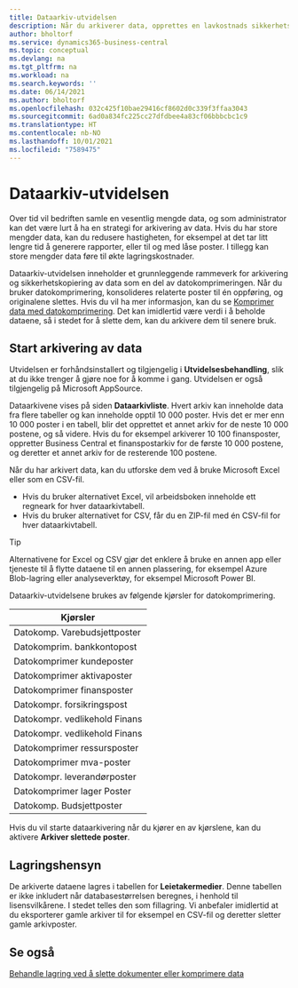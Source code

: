 ```yaml
---
title: Dataarkiv-utvidelsen
description: Når du arkiverer data, opprettes en lavkostnads sikkerhetskopi av postene.
author: bholtorf
ms.service: dynamics365-business-central
ms.topic: conceptual
ms.devlang: na
ms.tgt_pltfrm: na
ms.workload: na
ms.search.keywords: ''
ms.date: 06/14/2021
ms.author: bholtorf
ms.openlocfilehash: 032c425f10bae29416cf8602d0c339f3ffaa3043
ms.sourcegitcommit: 6ad0a834fc225cc27dfdbee4a83cf06bbbcbc1c9
ms.translationtype: HT
ms.contentlocale: nb-NO
ms.lasthandoff: 10/01/2021
ms.locfileid: "7589475"
---
```

# <a name="the-data-archive-extension"></a>Dataarkiv-utvidelsen
Over tid vil bedriften samle en vesentlig mengde data, og som administrator kan det være lurt å ha en strategi for arkivering av data. Hvis du har store mengder data, kan du redusere hastigheten, for eksempel at det tar litt lengre tid å generere rapporter, eller til og med låse poster. I tillegg kan store mengder data føre til økte lagringskostnader.

Dataarkiv-utvidelsen inneholder et grunnleggende rammeverk for arkivering og sikkerhetskopiering av data som en del av datokomprimeringen. Når du bruker datokomprimering, konsolideres relaterte poster til én oppføring, og originalene slettes. Hvis du vil ha mer informasjon, kan du se [Komprimer data med datokomprimering](admin-manage-documents.md#compress-data-with-date-compression). Det kan imidlertid være verdi i å beholde dataene, så i stedet for å slette dem, kan du arkivere dem til senere bruk.

## <a name="start-archiving-data"></a>Start arkivering av data
Utvidelsen er forhåndsinstallert og tilgjengelig i **Utvidelsesbehandling**, slik at du ikke trenger å gjøre noe for å komme i gang. Utvidelsen er også tilgjengelig på Microsoft AppSource. 

Dataarkivene vises på siden **Dataarkivliste**. Hvert arkiv kan inneholde data fra flere tabeller og kan inneholde opptil 10 000 poster. Hvis det er mer enn 10 000 poster i en tabell, blir det opprettet et annet arkiv for de neste 10 000 postene, og så videre. Hvis du for eksempel arkiverer 10 100 finansposter, oppretter Business Central et finanspostarkiv for de første 10 000 postene, og deretter et annet arkiv for de resterende 100 postene. 

Når du har arkivert data, kan du utforske dem ved å bruke Microsoft Excel eller som en CSV-fil.

* Hvis du bruker alternativet Excel, vil arbeidsboken inneholde ett regneark for hver dataarkivtabell.
* Hvis du bruker alternativet for CSV, får du en ZIP-fil med én CSV-fil for hver dataarkivtabell.

> [!TIP]
> Alternativene for Excel og CSV gjør det enklere å bruke en annen app eller tjeneste til å flytte dataene til en annen plassering, for eksempel Azure Blob-lagring eller analyseverktøy, for eksempel Microsoft Power BI.

Dataarkiv-utvidelsene brukes av følgende kjørsler for datokomprimering.

|Kjørsler  |
|---------|
|Datokomp. Varebudsjettposter     |
|Datokomprim. bankkontopost     |
|Datokomprimer kundeposter     |
|Datokomprimer aktivaposter     |
|Datokomprimer finansposter     |
|Datokompr. forsikringspost     |
|Datokompr. vedlikehold Finans     |
|Datokompr. vedlikehold Finans     |
|Datokomprimer ressursposter     |
|Datokomprimer mva-poster     |
|Datokompr. leverandørposter     |
|Datokomprimer lager Poster     |
|Datokomp. Budsjettposter     |

Hvis du vil starte dataarkivering når du kjører en av kjørslene, kan du aktivere **Arkiver slettede poster**.

## <a name="storage-considerations"></a>Lagringshensyn
De arkiverte dataene lagres i tabellen for **Leietakermedier**. Denne tabellen er ikke inkludert når databasestørrelsen beregnes, i henhold til lisensvilkårene. I stedet telles den som fillagring. Vi anbefaler imidlertid at du eksporterer gamle arkiver til for eksempel en CSV-fil og deretter sletter gamle arkivposter.

## <a name="see-also"></a>Se også
[Behandle lagring ved å slette dokumenter eller komprimere data](admin-manage-documents.md)
